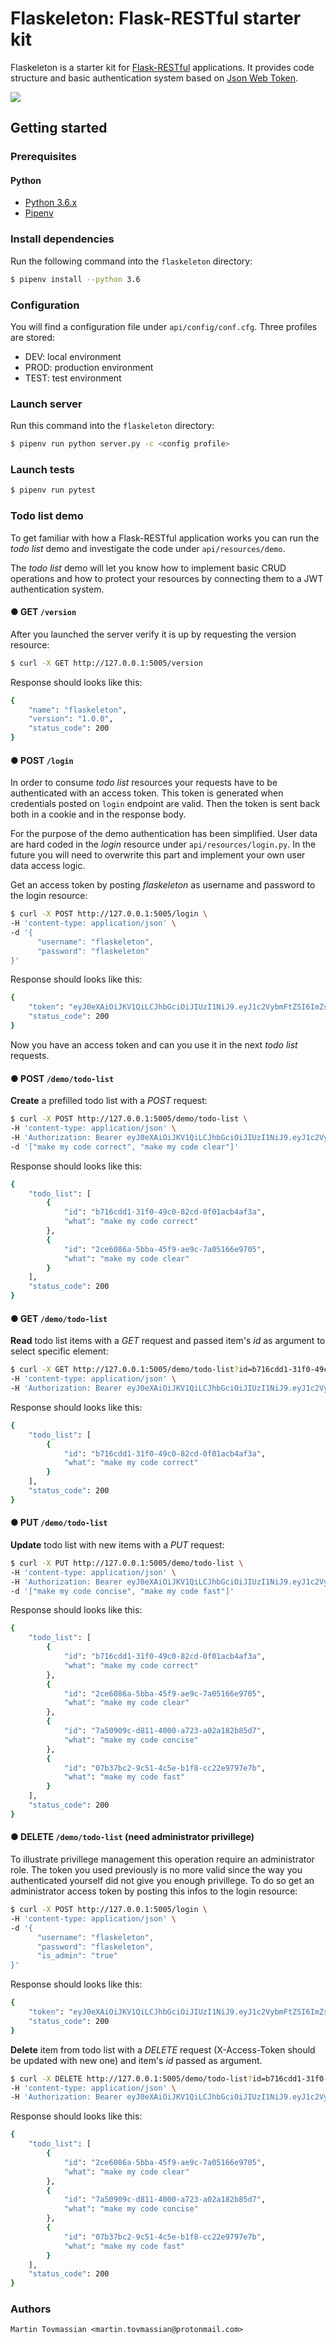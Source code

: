 # Flaskeleton: Flask-RESTful starter kit
 Flaskeleton is a starter kit for [Flask-RESTful](https://flask-restful.readthedocs.io/en/latest/) applications. It provides code structure and basic authentication system based on [Json Web Token](https://jwt.io/).

![](https://fr.tintin.com/images/tintin/persos/rascar/C1232C3.jpg)

## Getting started
### Prerequisites
#### Python
- [Python 3.6.x](https://www.python.org/downloads/release/python-365/)
- [Pipenv](https://github.com/pypa/pipenv)

### Install dependencies
Run the following command into the `flaskeleton` directory:
```bash
$ pipenv install --python 3.6
```

### Configuration

You will find a configuration file under `api/config/conf.cfg`. Three profiles are stored:
  - DEV: local environment
  - PROD: production environment
  - TEST: test environment

### Launch server
Run this command into the `flaskeleton` directory:
```bash
$ pipenv run python server.py -c <config profile>
```

### Launch tests
```bash
$ pipenv run pytest
```

### Todo list demo
To get familiar with how a Flask-RESTful application works you can run the *todo list* demo and investigate the code under `api/resources/demo`.

The *todo list* demo will let you know how to implement basic CRUD operations and how to protect your resources by connecting them to a JWT authentication system.

#### ● GET `/version`
After you launched the server verify it is up by requesting the version resource:
```bash
$ curl -X GET http://127.0.0.1:5005/version
```
Response should looks like this:
```bash
{
    "name": "flaskeleton",
    "version": "1.0.0",
    "status_code": 200
}
```
#### ● POST `/login`
In order to consume *todo list* resources your requests have to be authenticated with an access token. This token is generated when credentials posted on `login` endpoint are valid. Then the token is sent back both in a cookie and in the response body.

For the purpose of the demo authentication has been simplified. User data are hard coded in the *login* resource under `api/resources/login.py`. In the future you will need to overwrite this part and implement your own user data access logic.

Get an access token by posting *flaskeleton* as username and password to the login resource:
```bash
$ curl -X POST http://127.0.0.1:5005/login \
-H 'content-type: application/json' \
-d '{
      "username": "flaskeleton",
      "password": "flaskeleton"
}'
```
Response should looks like this:
```bash
{
    "token": "eyJ0eXAiOiJKV1QiLCJhbGciOiJIUzI1NiJ9.eyJ1c2VybmFtZSI6ImZsYXNrZWxldG9uIiwiZmlyc3RuYW1lIjoiZmxhc2tlbGV0b24iLCJsYXN0bmFtZSI6ImZsYXNrZWxldG9uIiwiZXhwIjoxNTIzNDQwMzk5fQ.4uEdaR6qUIg-76NcS2q40xXUJH3Plzl4fKwvRb5HEf8",
    "status_code": 200
}
```
Now you have an access token and can you use it in the next *todo list* requests.

#### ● POST `/demo/todo-list`
**Create** a prefilled todo list with a *POST* request:
```bash
$ curl -X POST http://127.0.0.1:5005/demo/todo-list \
-H 'content-type: application/json' \
-H 'Authorization: Bearer eyJ0eXAiOiJKV1QiLCJhbGciOiJIUzI1NiJ9.eyJ1c2VybmFtZSI6ImZsYXNrZWxldG9uIiwiZmlyc3RuYW1lIjoiZmxhc2tlbGV0b24iLCJsYXN0bmFtZSI6ImZsYXNrZWxldG9uIiwiZXhwIjoxNTIzNDQwMzk5fQ.4uEdaR6qUIg-76NcS2q40xXUJH3Plzl4fKwvRb5HEf8' \
-d '["make my code correct", "make my code clear"]'
```
Response should looks like this:
```bash
{
    "todo_list": [
        {
            "id": "b716cdd1-31f0-49c0-82cd-0f01acb4af3a",
            "what": "make my code correct"
        },
        {
            "id": "2ce6086a-5bba-45f9-ae9c-7a05166e9705",
            "what": "make my code clear"
        }
    ],
    "status_code": 200
}
```

#### ● GET `/demo/todo-list`
**Read** todo list items with a *GET* request and passed item's *id* as argument to select specific element:
```bash
$ curl -X GET http://127.0.0.1:5005/demo/todo-list?id=b716cdd1-31f0-49c0-82cd-0f01acb4af3a \
-H 'content-type: application/json' \
-H 'Authorization: Bearer eyJ0eXAiOiJKV1QiLCJhbGciOiJIUzI1NiJ9.eyJ1c2VybmFtZSI6ImZsYXNrZWxldG9uIiwiZmlyc3RuYW1lIjoiZmxhc2tlbGV0b24iLCJsYXN0bmFtZSI6ImZsYXNrZWxldG9uIiwiZXhwIjoxNTIzNDQwMzk5fQ.4uEdaR6qUIg-76NcS2q40xXUJH3Plzl4fKwvRb5HEf8'
```
Response should looks like this:
```bash
{
    "todo_list": [
        {
            "id": "b716cdd1-31f0-49c0-82cd-0f01acb4af3a",
            "what": "make my code correct"
        }
    ],
    "status_code": 200
}
```

#### ● PUT `/demo/todo-list`
**Update** todo list with new items with a *PUT* request:
```bash
$ curl -X PUT http://127.0.0.1:5005/demo/todo-list \
-H 'content-type: application/json' \
-H 'Authorization: Bearer eyJ0eXAiOiJKV1QiLCJhbGciOiJIUzI1NiJ9.eyJ1c2VybmFtZSI6ImZsYXNrZWxldG9uIiwiZmlyc3RuYW1lIjoiZmxhc2tlbGV0b24iLCJsYXN0bmFtZSI6ImZsYXNrZWxldG9uIiwiZXhwIjoxNTIzNDQwMzk5fQ.4uEdaR6qUIg-76NcS2q40xXUJH3Plzl4fKwvRb5HEf8' \
-d '["make my code concise", "make my code fast"]'
```
Response should looks like this:
```bash
{
    "todo_list": [
        {
            "id": "b716cdd1-31f0-49c0-82cd-0f01acb4af3a",
            "what": "make my code correct"
        },
        {
            "id": "2ce6086a-5bba-45f9-ae9c-7a05166e9705",
            "what": "make my code clear"
        },
        {
            "id": "7a50909c-d811-4000-a723-a02a182b85d7",
            "what": "make my code concise"
        },
        {
            "id": "07b37bc2-9c51-4c5e-b1f8-cc22e9797e7b",
            "what": "make my code fast"
        }
    ],
    "status_code": 200
}
```

#### ● DELETE `/demo/todo-list` (need administrator privillege)
To illustrate privillege management this operation require an administrator role. The token you used previously is no more valid since the way you authenticated yourself did not give you enough privillege. To do so get an administrator access token by posting this infos to the login resource:
```bash
$ curl -X POST http://127.0.0.1:5005/login \
-H 'content-type: application/json' \
-d '{
      "username": "flaskeleton",
      "password": "flaskeleton",
      "is_admin": "true"
}'
```
Response should looks like this:
```bash
{
    "token": "eyJ0eXAiOiJKV1QiLCJhbGciOiJIUzI1NiJ9.eyJ1c2VybmFtZSI6ImZsYXNrZWxldG9uIiwiZmlyc3RuYW1lIjoiZmxhc2tlbGV0b24iLCJsYXN0bmFtZSI6ImZsYXNrZWxldG9uIiwiaXNfYWRtaW4iOnRydWUsImV4cCI6MTUyNDEyODQ1OX0.H4hXusyj2SpcuTOUkfOApVfs_sA88qJRlrOtL6BMO9g",
    "status_code": 200
}
```
**Delete** item from todo list with a *DELETE* request (X-Access-Token should be updated with new one) and item's *id* passed as argument.
```bash
$ curl -X DELETE http://127.0.0.1:5005/demo/todo-list?id=b716cdd1-31f0-49c0-82cd-0f01acb4af3a \
-H 'content-type: application/json' \
-H 'Authorization: Bearer eyJ0eXAiOiJKV1QiLCJhbGciOiJIUzI1NiJ9.eyJ1c2VybmFtZSI6ImZsYXNrZWxldG9uIiwiZmlyc3RuYW1lIjoiZmxhc2tlbGV0b24iLCJsYXN0bmFtZSI6ImZsYXNrZWxldG9uIiwiaXNfYWRtaW4iOnRydWUsImV4cCI6MTUyNDEyODQ1OX0.H4hXusyj2SpcuTOUkfOApVfs_sA88qJRlrOtL6BMO9g'
```
Response should looks like this:
```bash
{
    "todo_list": [
        {
            "id": "2ce6086a-5bba-45f9-ae9c-7a05166e9705",
            "what": "make my code clear"
        },
        {
            "id": "7a50909c-d811-4000-a723-a02a182b85d7",
            "what": "make my code concise"
        },
        {
            "id": "07b37bc2-9c51-4c5e-b1f8-cc22e9797e7b",
            "what": "make my code fast"
        }
    ],
    "status_code": 200
}
```

### Authors
    Martin Tovmassian <martin.tovmassian@protonmail.com>

